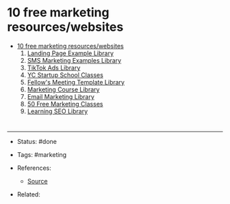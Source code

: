 # 10 free marketing resources/websites
- [10 free marketing resources/websites](https://twitter.com/jmoserr/status/1586387451957977100)
	1. [Landing Page Example Library](https://saaslandingpage.com/)
	2. [SMS Marketing Examples Library](https://www.attentive.com/texts-we-love)
	3. [TikTok Ads Library](https://ads.tiktok.com/business/creativecenter/inspiration/topads/pc/en?region=US)
	4. [YC Startup School Classes](https://www.startupschool.org/)
	5. [Fellow's Meeting Template Library](https://fellow.app/meeting-templates/)
	6. [Marketing Course Library](https://www.semrush.com/academy/courses/)
	7. [Email Marketing Library](https://reallygoodemails.com)
	8. [50 Free Marketing Classes](https://blog.hubspot.com/marketing/free-online-marketing-classes)
	9. [Learning SEO Library](https://learningseo.io/)

# 

---
- Status: #done 

- Tags: #marketing 

- References:
	- [Source]()

- Related:
